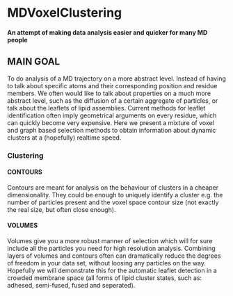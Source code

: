 # MDVoxelClustering 
#### An attempt of making data analysis easier and quicker for many MD people

## MAIN GOAL
To do analysis of a MD trajectory on a more abstract level. Instead of having to talk about specific atoms and their corresponding position and residue members. We often would like to talk about properties on a much more abstract level, such as the diffusion of a certain aggregate of particles, or talk about the leaflets of lipid assemblies. Current methods for leaflet identification often imply geometrical arguments  on every residue, which can quickly become very expensive. Here we present a mixture of voxel and graph based selection methods to obtain information about dynamic clusters at a (hopefully) realtime speed.

### Clustering
#### CONTOURS
Contours are meant for analysis on the behaviour of clusters in a cheaper dimensionality. They could be enough to uniquely identify a cluster e.g. the number of particles present and the voxel space contour size (not exactly the real size, but often close enough).

#### VOLUMES
Volumes give you a more robust manner of selection which will for sure include all the particles you need for high resolution analysis. Combining layers of volumes and contours often can dramatically reduce the degrees of freedom in your data set, without loosing any particles on the way. Hopefully we will demonstrate this for the automatic leaflet detection in a crowded membrane space (all forms of lipid cluster states, such as: adhesed, semi-fused, fused and seperated).

